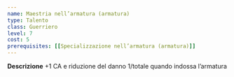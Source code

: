 ```yaml
---
name: Maestria nell’armatura (armatura)
type: Talento
class: Guerriero
level: 7
cost: 5
prerequisites: [[Specializzazione nell’armatura (armatura)]]
---
```


**Descrizione**
+1 CA e riduzione del danno 1/totale quando indossa l’armatura